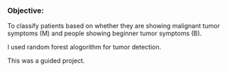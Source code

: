### Objective: 
To classify patients based on whether they are showing malignant tumor symptoms (M) and people showing beginner tumor symptoms (B).

I used random forest alogorithm for tumor detection. 

This was a guided project.
